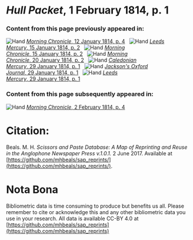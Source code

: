 # *Hull Packet*, 1 February 1814, p. 1  
  
### Content from this page previously appeared in:  
![Hand](http://scissorsandpaste.net/wp-content/uploads/2017/06/smallhandpointer.png) [*Morning Chronicle*, 12 January 1814, p. 4](https://mhbeals.github.io/sap_html/Morning-Chronicle/Morning-Chronicle-12-January-1814-p-4)  
![Hand](http://scissorsandpaste.net/wp-content/uploads/2017/06/smallhandpointer.png) [*Leeds Mercury*, 15 January 1814, p. 2](https://mhbeals.github.io/sap_html/Leeds-Mercury/Leeds-Mercury-15-January-1814-p-2)  
![Hand](http://scissorsandpaste.net/wp-content/uploads/2017/06/smallhandpointer.png) [*Morning Chronicle*, 15 January 1814, p. 2](https://mhbeals.github.io/sap_html/Morning-Chronicle/Morning-Chronicle-15-January-1814-p-2)  
![Hand](http://scissorsandpaste.net/wp-content/uploads/2017/06/smallhandpointer.png) [*Morning Chronicle*, 20 January 1814, p. 2](https://mhbeals.github.io/sap_html/Morning-Chronicle/Morning-Chronicle-20-January-1814-p-2)  
![Hand](http://scissorsandpaste.net/wp-content/uploads/2017/06/smallhandpointer.png) [*Caledonian Mercury*, 29 January 1814, p. 1](https://mhbeals.github.io/sap_html/Caledonian-Mercury/Caledonian-Mercury-29-January-1814-p-1)  
![Hand](http://scissorsandpaste.net/wp-content/uploads/2017/06/smallhandpointer.png) [*Jackson's Oxford Journal*, 29 January 1814, p. 1](https://mhbeals.github.io/sap_html/Jackson's-Oxford-Journal/Jackson's-Oxford-Journal-29-January-1814-p-1)  
![Hand](http://scissorsandpaste.net/wp-content/uploads/2017/06/smallhandpointer.png) [*Leeds Mercury*, 29 January 1814, p. 1](https://mhbeals.github.io/sap_html/Leeds-Mercury/Leeds-Mercury-29-January-1814-p-1)  
  
### Content from this page subsequently appeared in:  
![Hand](http://scissorsandpaste.net/wp-content/uploads/2017/06/smallhandpointer.png) [*Morning Chronicle*, 2 February 1814, p. 4](https://mhbeals.github.io/sap_html/Morning-Chronicle/Morning-Chronicle-2-February-1814-p-4)  


# Citation: 

Beals. M. H. *Scissors and Paste Database: A Map of Reprinting and Reuse in the Anglophone Newspaper Press v.1.0.1.* 2 June 2017. Available at [https://github.com/mhbeals/sap_reprints/](https://github.com/mhbeals/sap_reprints/). 

# Nota Bona

Bibliometric data is time consuming to produce but benefits us all. Please remember to cite or acknowledge this and any other bibliometric data you use in your research. All data is available CC-BY 4.0 at [https://github.com/mhbeals/sap_reprints](https://github.com/mhbeals/sap_reprints)